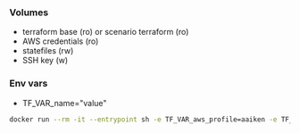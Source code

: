 

### Volumes
- terraform base (ro) or scenario terraform (ro)
- AWS credentials (ro)
- statefiles (rw)
- SSH key (w)

### Env vars
- TF_VAR_name="value"

```bash
docker run --rm -it --entrypoint sh -e TF_VAR_aws_profile=aaiken -e TF_VAR_aws_region=us-east-1 -e TF_PLUGIN_CACHE_DIR=/terraform-cache -w /mnt/base/aws -v $(pwd)/base/aws:/mnt/base/aws -v $HOME/.config/vmGoat/state:/mnt/state -v $HOME/.aws:/mnt/aws:ro hashicorp/terraform:latest
```

